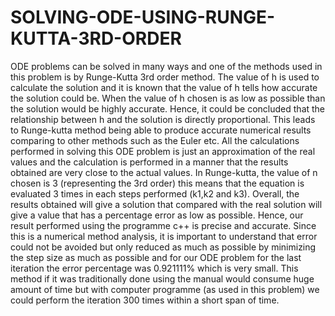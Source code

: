 # SOLVING-ODE-USING-RUNGE-KUTTA-3RD-ORDER
ODE problems can be solved in many ways and one of the methods used in this problem is by Runge-Kutta 3rd order method. The value of h is used to calculate the solution and it is known that the value of h tells how accurate the solution could be. When the value of h chosen is as low as possible than the solution would be highly accurate. Hence, it could be concluded that the relationship between h and the solution is directly proportional. This leads to Runge-kutta method being able to produce accurate numerical results comparing to other methods such as the Euler etc. All the calculations performed in solving this ODE problem is just an approximation of the real values and the calculation is performed in a manner that the results obtained are very close to the actual values. In Runge-kutta, the value of n chosen is 3 (representing the 3rd order) this means that the equation is evaluated 3 times in each steps performed (k1,k2 and k3). Overall, the results obtained will give a solution that compared with the real solution will give a value that has a percentage error as low as possible. Hence, our result performed using the programme c++ is precise and accurate. Since this is a numerical method analysis, it is important to understand that error could not be avoided but only reduced as much as possible by minimizing the step size as much as possible and for our ODE problem for the last iteration the error percentage was 0.921111% which is very small. This method if it was traditionally done using the manual would consume huge amount of time but with computer programme (as used in this problem) we could perform the iteration 300 times within a short span of time.   
